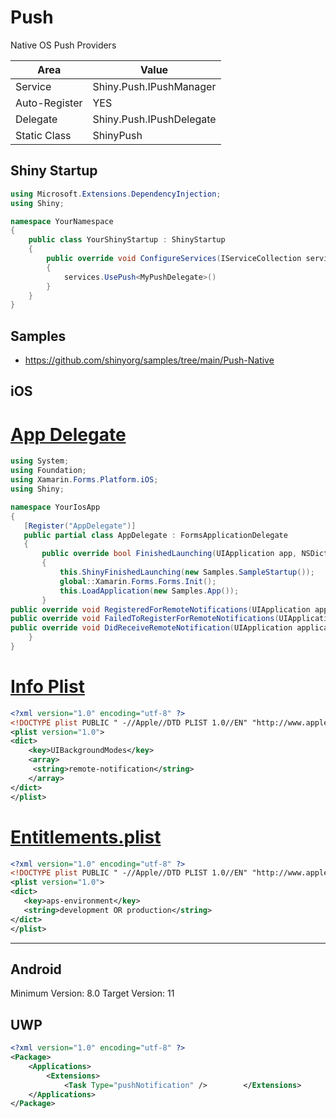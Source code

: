 # Push

Native OS Push Providers

|Area|Value|
|----|-----|
|Service|Shiny.Push.IPushManager|
|Auto-Register|YES|
|Delegate|Shiny.Push.IPushDelegate|
|Static Class|ShinyPush|


## Shiny Startup

```csharp
using Microsoft.Extensions.DependencyInjection;
using Shiny;

namespace YourNamespace
{
    public class YourShinyStartup : ShinyStartup
    {
        public override void ConfigureServices(IServiceCollection services, IPlatform platform)
        {
            services.UsePush<MyPushDelegate>()
        }
    }
}
```


## Samples
* <https://github.com/shinyorg/samples/tree/main/Push-Native>

## iOS

# [App Delegate](#iostab/appdelegate)

```csharp
using System;
using Foundation;
using Xamarin.Forms.Platform.iOS;
using Shiny;

namespace YourIosApp
{
   [Register("AppDelegate")]
   public partial class AppDelegate : FormsApplicationDelegate
   {
       public override bool FinishedLaunching(UIApplication app, NSDictionary options)
       {
           this.ShinyFinishedLaunching(new Samples.SampleStartup());
           global::Xamarin.Forms.Forms.Init();
           this.LoadApplication(new Samples.App());
       }
public override void RegisteredForRemoteNotifications(UIApplication application, NSData deviceToken) => this.ShinyRegisteredForRemoteNotifications(deviceToken);
public override void FailedToRegisterForRemoteNotifications(UIApplication application, NSError error) => this.ShinyFailedToRegisterForRemoteNotifications(error);
public override void DidReceiveRemoteNotification(UIApplication application, NSDictionary userInfo, Action<UIBackgroundFetchResult> completionHandler) => this.ShinyDidReceiveRemoteNotification(userInfo, completionHandler);
	}
}
```

# [Info Plist](#iostab/info)

```xml
<?xml version="1.0" encoding="utf-8" ?>
<!DOCTYPE plist PUBLIC " -//Apple//DTD PLIST 1.0//EN" "http://www.apple.com/DTDs/PropertyList-1.0.dtd">
<plist version="1.0">
<dict>
    <key>UIBackgroundModes</key>
    <array>
     <string>remote-notification</string>
    </array>
</dict>
</plist>
```

# [Entitlements.plist](#iostab/entitlements)

```xml
<?xml version="1.0" encoding="utf-8" ?>
<!DOCTYPE plist PUBLIC " -//Apple//DTD PLIST 1.0//EN" "http://www.apple.com/DTDs/PropertyList-1.0.dtd">
<plist version="1.0">
<dict>
   <key>aps-environment</key>
   <string>development OR production</string>
</dict>
</plist>
```


***


## Android

Minimum Version: 8.0
Target Version: 11

## UWP

```xml
<?xml version="1.0" encoding="utf-8" ?>
<Package>
    <Applications>
        <Extensions>
            <Task Type="pushNotification" />        </Extensions>
    </Applications>
</Package>
```


